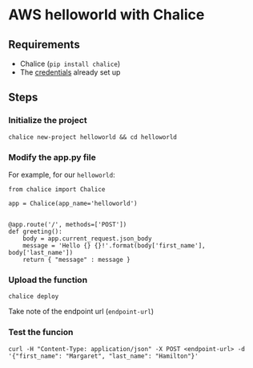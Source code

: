 # AWS helloworld with Chalice

## Requirements

- Chalice (`pip install chalice`)
- The [credentials](http://docs.aws.amazon.com/cli/latest/userguide/cli-config-files.html) already set up

## Steps

### Initialize the project

```
chalice new-project helloworld && cd helloworld
```

### Modify the app.py file

For example, for our `helloworld`:

```
from chalice import Chalice

app = Chalice(app_name='helloworld')


@app.route('/', methods=['POST'])
def greeting():
    body = app.current_request.json_body
    message = 'Hello {} {}!'.format(body['first_name'], body['last_name'])
    return { "message" : message }
```

### Upload the function

```
chalice deploy
```

Take note of the endpoint url (`endpoint-url`)

### Test the funcion

```
curl -H "Content-Type: application/json" -X POST <endpoint-url> -d '{"first_name": "Margaret", "last_name": "Hamilton"}'
```
